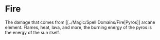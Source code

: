# Fire

The damage that comes from [[../Magic/Spell Domains/Fire\|Pyros]] arcane element. Flames, heat, lava, and more, the burning energy of the pyros is the energy of the sun itself.